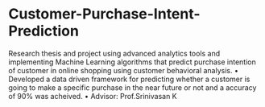 # Customer-Purchase-Intent-Prediction
Research thesis and project using advanced analytics tools and implementing Machine Learning algorithms that predict purchase intention of customer in online shopping using customer behavioral analysis. • Developed a data driven framework for predicting whether a customer is going to make a specific purchase in the near future or not and a accuracy of 90% was acheived. • Advisor: Prof.Srinivasan K
